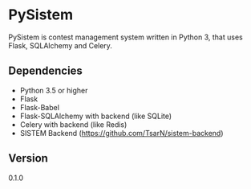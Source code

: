 # PySistem

PySistem is contest management system written in Python 3, that uses Flask, SQLAlchemy and Celery.

## Dependencies
 - Python 3.5 or higher
 - Flask
 - Flask-Babel
 - Flask-SQLAlchemy with backend (like SQLite)
 - Celery with backend (like Redis)
 - SISTEM Backend (https://github.com/TsarN/sistem-backend)

## Version
0.1.0
